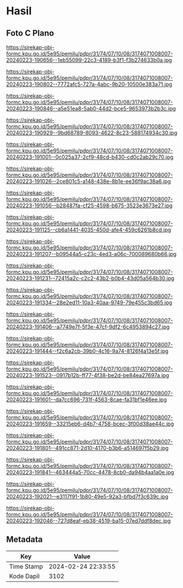 # Hasil

## Foto C Plano

https://sirekap-obj-formc.kpu.go.id/5e95/pemilu/pdpr/31/74/07/10/08/3174071008007-20240223-190656--1eb55099-22c3-4189-b3f1-f3b274633b0a.jpg

https://sirekap-obj-formc.kpu.go.id/5e95/pemilu/pdpr/31/74/07/10/08/3174071008007-20240223-190802--7772afc5-727a-4abc-9b20-10500e383a71.jpg

https://sirekap-obj-formc.kpu.go.id/5e95/pemilu/pdpr/31/74/07/10/08/3174071008007-20240223-190846--a5e51ea8-5ab0-44d2-bce5-9653973b2b3c.jpg

https://sirekap-obj-formc.kpu.go.id/5e95/pemilu/pdpr/31/74/07/10/08/3174071008007-20240223-190929--9bd68789-8093-4622-8c23-588174934c30.jpg

https://sirekap-obj-formc.kpu.go.id/5e95/pemilu/pdpr/31/74/07/10/08/3174071008007-20240223-191001--0c025a37-2cf9-48cd-b430-cd0c2ab29c70.jpg

https://sirekap-obj-formc.kpu.go.id/5e95/pemilu/pdpr/31/74/07/10/08/3174071008007-20240223-191026--2ce801c5-a148-438e-8b1e-ee36f9ac38a6.jpg

https://sirekap-obj-formc.kpu.go.id/5e95/pemilu/pdpr/31/74/07/10/08/3174071008007-20240223-191056--b28487fa-cf25-4598-b675-3523e3673e27.jpg

https://sirekap-obj-formc.kpu.go.id/5e95/pemilu/pdpr/31/74/07/10/08/3174071008007-20240223-191125--cb6a1441-4035-450d-afe4-459c6261b8cd.jpg

https://sirekap-obj-formc.kpu.go.id/5e95/pemilu/pdpr/31/74/07/10/08/3174071008007-20240223-191207--b09544a5-c23c-4ed3-a06c-700089680b66.jpg

https://sirekap-obj-formc.kpu.go.id/5e95/pemilu/pdpr/31/74/07/10/08/3174071008007-20240223-191231--72415a2c-c2c2-43b2-b0b4-43d05a564b30.jpg

https://sirekap-obj-formc.kpu.go.id/5e95/pemilu/pdpr/31/74/07/10/08/3174071008007-20240223-191334--28e2ed11-10a3-40aa-9749-79e455c3bd65.jpg

https://sirekap-obj-formc.kpu.go.id/5e95/pemilu/pdpr/31/74/07/10/08/3174071008007-20240223-191406--a7749e7f-5f3e-47cf-9df2-6c4953894c27.jpg

https://sirekap-obj-formc.kpu.go.id/5e95/pemilu/pdpr/31/74/07/10/08/3174071008007-20240223-191444--f2c6a2cb-39b0-4c16-9a74-8126f4a13e5f.jpg

https://sirekap-obj-formc.kpu.go.id/5e95/pemilu/pdpr/31/74/07/10/08/3174071008007-20240223-191523--0917b12b-ff77-4f38-be2d-be84ea27697a.jpg

https://sirekap-obj-formc.kpu.go.id/5e95/pemilu/pdpr/31/74/07/10/08/3174071008007-20240223-191601--da7cc696-731f-4563-8cae-fa31bf1e46ee.jpg

https://sirekap-obj-formc.kpu.go.id/5e95/pemilu/pdpr/31/74/07/10/08/3174071008007-20240223-191659--33215eb6-d4b7-4758-bcec-3f00d38ae44c.jpg

https://sirekap-obj-formc.kpu.go.id/5e95/pemilu/pdpr/31/74/07/10/08/3174071008007-20240223-191801--491cc871-2d10-4170-b3b6-a514697f5b29.jpg

https://sirekap-obj-formc.kpu.go.id/5e95/pemilu/pdpr/31/74/07/10/08/3174071008007-20240223-191841--463444a5-70cc-4478-8cb0-da94b4aa1a0e.jpg

https://sirekap-obj-formc.kpu.go.id/5e95/pemilu/pdpr/31/74/07/10/08/3174071008007-20240223-192021--e3117f91-1b80-49e5-92a3-bfbd7f3c639c.jpg

https://sirekap-obj-formc.kpu.go.id/5e95/pemilu/pdpr/31/74/07/10/08/3174071008007-20240223-192046--727d8eaf-eb38-4519-ba15-07ed7ddf8dec.jpg


## Metadata

| Key        | Value               |
| ---------- | ------------------- |
| Time Stamp | 2024-02-24 22:33:55 |
| Kode Dapil | 3102                |



